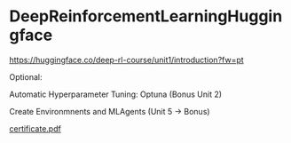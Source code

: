 # DeepReinforcementLearningHuggingface
https://huggingface.co/deep-rl-course/unit1/introduction?fw=pt

Optional:

  Automatic Hyperparameter Tuning: Optuna (Bonus Unit 2)
  
  Create Environmnents and MLAgents (Unit 5 -> Bonus)
  
  
  
[certificate.pdf](https://github.com/Bambika69/DeepReinforcementLearningHuggingface/files/11359596/certificate.pdf)
